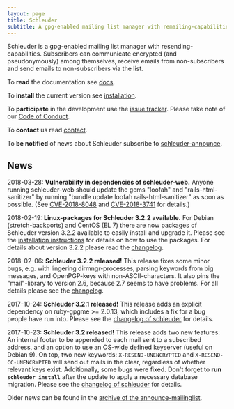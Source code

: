 ```yaml
---
layout: page
title: Schleuder
subtitle: A gpg-enabled mailing list manager with remailing-capabilities.
---
```


Schleuder is a gpg-enabled mailing list manager with resending-capabilities. Subscribers can communicate encrypted (and pseudonymously) among themselves, receive emails from non-subscribers and send emails to non-subscribers via the list.

To **read** the documentation see [docs](docs/).

To **install** the current version see [installation](docs/#installation).

To **participate** in the development use the [issue tracker](https://0xacab.org/schleuder/schleuder/issues). Please take note of our [Code of Conduct](https://0xacab.org/schleuder/schleuder/blob/master/CODE_OF_CONDUCT.md).

To **contact** us read [contact](contact.html).

To **be notified** of news about Schleuder subscribe to [schleuder-announce](https://lists.nadir.org/mailman/listinfo/schleuder-announce).

## News

2018-03-28: **Vulnerability in dependencies of schleuder-web.** Anyone running schleuder-web should update the gems "loofah" and "rails-html-sanitizer" by running "bundle update loofah rails-html-sanitizer" as soon as possible. (See [CVE-2018-8048](https://github.com/flavorjones/loofah/issues/144) and [CVE-2018-3741](https://hackerone.com/reports/328270) for details.)

2018-02-19: **Linux-packages for Schleuder 3.2.2 available.** For Debian (stretch-backports) and CentOS (EL 7) there are now packages of Schleuder version 3.2.2 available to easily install and upgrade it. Please see the [installation instructions](https://schleuder.org/docs/#installation) for details on how to use the packages. For details about version 3.2.2 please read the [changelog](https://0xacab.org/schleuder/schleuder/blob/master/CHANGELOG.md#322-2018-02-06).

2018-02-06: **Schleuder 3.2.2 released!** This release fixes some minor bugs, e.g. with lingering dirmngr-processes, parsing keywords from big messages, and OpenPGP-keys with non-ASCII-characters. It also pins the "mail"-library to version 2.6, because 2.7 seems to have problems. For all details please see the [changelog](https://0xacab.org/schleuder/schleuder/blob/master/CHANGELOG.md#322-2018-02-06).

2017-10-24: **Schleuder 3.2.1 released!** This release adds an explicit dependency on ruby-gpgme >= 2.0.13, which includes a fix for a bug people have run into. Please see the [changelog of schleuder](https://0xacab.org/schleuder/schleuder/blob/master/CHANGELOG.md#321-2017-10-24) for details.

2017-10-23: **Schleuder 3.2 released!** This release adds two new features: An internal footer to be appended to each mail sent to a subscribed address, and an option to use an OS-wide defined keyserver (useful on Debian 9). On top, two new keywords: `X-RESEND-UNENCRYPTED` and `X-RESEND-CC-UNENCRYPTED` will send out mails in the clear, regardless of whether relevant keys exist. Additionally, some bugs were fixed. Don't forget to **run `schleuder install`** after the update to apply a necessary database migration. Please see the [changelog of schleuder](https://0xacab.org/schleuder/schleuder/blob/master/CHANGELOG.md#320-2017-10-23) for details.


Older news can be found in the [archive of the announce-mailinglist](https://lists.nadir.org/pipermail/schleuder-announce/).
